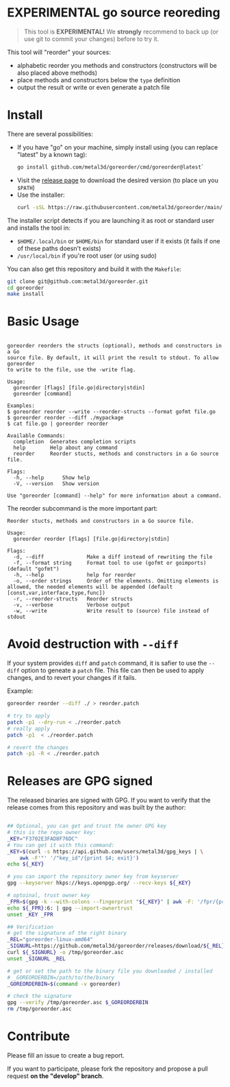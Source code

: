 # EXPERIMENTAL go source reoreding

> This tool is **EXPERIMENTAL!** We **strongly** recommend to back up (or use git to commit your changes) before to try it.

This tool will "reorder" your sources:

- alphabetic reorder you methods and constructors (constructors will be also placed above methods)
- place methods and constructors below the `type` definition
- output the result or write or even generate a patch file

# Install

There are several possibilities:

- If you have "go" on your machine, simply install using (you can replace "latest" by a known tag):
    ```bash
    go install github.com/metal3d/goreorder/cmd/goreorder@latest`
    ```
- Visit the [release page](https://github.com/metal3d/goreorder/releases) to download the desired version (to place un you `$PATH`)
- Use the installer:
    ```bash
    curl -sSL https://raw.githubusercontent.com/metal3d/goreorder/main/repo-tools/install.sh | bash -s
    ```

The installer script detects if you are launching it as root or standard user and installs the tool in:

- `$HOME/.local/bin` or `$HOME/bin` for standard user if it exists (it fails if one of these paths doesn't exists)
- `/usr/local/bin` if you're root user (or using sudo)

You can also get this repository and build it with the `Makefile`:

```bash
git clone git@github.com:metal3d/goreorder.git
cd goreorder
make install
```

# Basic Usage

```

goreorder reorders the structs (optional), methods and constructors in a Go
source file. By default, it will print the result to stdout. To allow goreorder
to write to the file, use the -write flag.

Usage:
  goreorder [flags] [file.go|directory|stdin]
  goreorder [command]

Examples:
$ goreorder reorder --write --reorder-structs --format gofmt file.go
$ goreorder reorder --diff ./mypackage
$ cat file.go | goreorder reorder

Available Commands:
  completion  Generates completion scripts
  help        Help about any command
  reorder     Reorder stucts, methods and constructors in a Go source file.

Flags:
  -h, --help      Show help
  -V, --version   Show version

Use "goreorder [command] --help" for more information about a command.
```

The reorder subcommand is the more important part:

```
Reorder stucts, methods and constructors in a Go source file.

Usage:
  goreorder reorder [flags] [file.go|directory|stdin]

Flags:
  -d, --diff              Make a diff instead of rewriting the file
  -f, --format string     Format tool to use (gofmt or goimports) (default "gofmt")
  -h, --help              help for reorder
  -o, --order strings     Order of the elements. Omitting elements is allowed, the needed elements will be appended (default [const,var,interface,type,func])
  -r, --reorder-structs   Reorder structs
  -v, --verbose           Verbose output
  -w, --write             Write result to (source) file instead of stdout
```

# Avoid destruction with `--diff`

If your system provides `diff` and `patch` command, it is safier to use the `--diff` option to geneate
a `patch` file. This file can then be used to apply changes, and to revert your changes if it fails.

Example:
```bash
goreorder reorder --diff ./ > reorder.patch

# try to apply
patch -p1 --dry-run < ./reorder.patch
# really apply
patch -p1  < ./reorder.patch

# revert the changes
patch -p1 -R < ./reorder.patch
```

# Releases are GPG signed

The released binaries are signed with GPG. If you want to verify that the release comes from this repository and was built by the author:

```bash

## Optional, you can get and trust the owner GPG key
# this is the repo owner key:
_KEY="F3702E3FAD8F76DC"
# You can get it with this command:
_KEY=$(curl -s https://api.github.com/users/metal3d/gpg_keys | \
    awk -F'"' '/"key_id"/{print $4; exit}')
echo ${_KEY}

# you can import the repository owner key from keyserver
gpg --keyserver hkps://keys.openpgp.org/ --recv-keys ${_KEY}

# optoinal, trust owner key
_FPR=$(gpg -k --with-colons --fingerprint "${_KEY}" | awk -F: '/fpr/{print $10; exit}')
echo ${_FPR}:6: | gpg --import-ownertrust
unset _KEY _FPR

## Verification
# get the signature of the right binary
_REL="goreorder-linux-amd64"
_SIGNURL=https://github.com/metal3d/goreorder/releases/download/${_REL}.asc
curl ${_SIGNURL} -o /tmp/goreorder.asc 
unset _SIGNURL _REL

# get or set the path to the binary file you downloaded / installed
# _GOREORDERBIN=/path/to/the/binary
_GOREORDERBIN=$(command -v goreorder)

# check the signature
gpg --verify /tmp/goreorder.asc $_GOREORDERBIN
rm /tmp/goreorder.asc
```

# Contribute

Please fill an issue to create a bug report.

If you want to participate, please fork the repository and propose a pull request **on the "develop" branch**.

